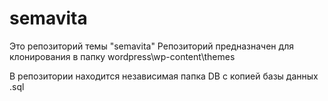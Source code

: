 semavita
========
Это репозиторий темы "semavita"
Репозиторий предназначен для клонирования в папку wordpress\wp-content\themes

В репозитории находится независимая папка DB с копией базы данных .sql


